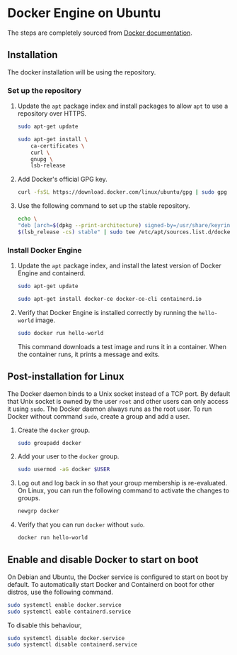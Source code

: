 # Docker Engine on Ubuntu

The steps are completely sourced from [Docker documentation](https://docs.docker.com/engine/install/ubuntu/#installation-methods).

## Installation

The docker installation will be using the repository.

### Set up the repository

1. Update the `apt` package index and install packages to allow `apt` to use a repository over HTTPS.

    ```bash
    sudo apt-get update

    sudo apt-get install \
        ca-certificates \
        curl \
        gnupg \
        lsb-release
    ```

2. Add Docker's official GPG key.

    ```bash
    curl -fsSL https://download.docker.com/linux/ubuntu/gpg | sudo gpg --dearmor -o /usr/share/keyrings/docker-archive-keyring.gpg
    ```

3. Use the following command to set up the stable repository.

    ```bash
    echo \
    "deb [arch=$(dpkg --print-architecture) signed-by=/usr/share/keyrings/docker-archive-keyring.gpg] https://download.docker.com/linux/ubuntu \
    $(lsb_release -cs) stable" | sudo tee /etc/apt/sources.list.d/docker.list > /dev/null
    ```

### Install Docker Engine

1. Update the `apt` package index, and install the latest version of Docker Engine and containerd.

    ```bash
    sudo apt-get update

    sudo apt-get install docker-ce docker-ce-cli containerd.io
    ```

2. Verify that Docker Engine is installed correctly by running the `hello-world` image.

    ```bash
    sudo docker run hello-world
    ```

    This command downloads a test image and runs it in a container. When the container runs, it prints a message and exits.


## Post-installation for Linux

The Docker daemon binds to a Unix socket instead of a TCP port. By default that Unix socket is owned by the user `root` and other users can only access it using `sudo`. The Docker daemon always runs as the root user. To run Docker without command `sudo`, create a group and add a user.

1. Create the `docker` group.

    ```bash
    sudo groupadd docker
    ```

2. Add your user to the `docker` group.

    ```bash
    sudo usermod -aG docker $USER
    ```

3. Log out and log back in so that your group membership is re-evaluated. On Linux, you can run the following command to activate the changes to groups.

    ```bash
    newgrp docker
    ```

4. Verify that you can run `docker` without `sudo`.

    ```bash
    docker run hello-world
    ```

## Enable and disable Docker to start on boot

On Debian and Ubuntu, the Docker service is configured to start on boot by default. To automatically start Docker and Containerd on boot for other distros, use the following command.

```bash
sudo systemctl enable docker.service
sudo systemctl eable containerd.service
```

To disable this behaviour,

```bash
sudo systemctl disable docker.service
sudo systemctl disable containerd.service
```

